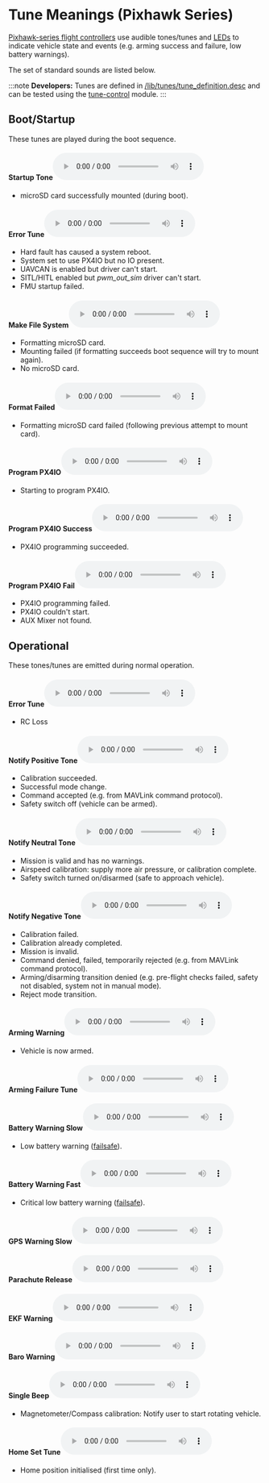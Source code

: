 # Tune Meanings (Pixhawk Series)

[Pixhawk-series flight controllers](../flight_controller/pixhawk_series.md) use audible tones/tunes and [LEDs](../getting_started/led_meanings.md) to indicate vehicle state and events (e.g. arming success and failure, low battery warnings).

The set of standard sounds are listed below.

:::note
**Developers:** Tunes are defined in [/lib/tunes/tune_definition.desc](https://github.com/PX4/PX4-Autopilot/blob/master/src/lib/tunes/tune_definition.desc) and can be tested using the [tune-control](../modules/modules_system.md#tune-control) module.
:::

## Boot/Startup

These tunes are played during the boot sequence. <!-- https://github.com/PX4/PX4-Autopilot/blob/master/ROMFS/px4fmu_common/init.d/rcS -->

#### Startup Tone<audio controls> <source src="../../assets/tunes/1_startup_tone.mp3" type="audio/mpeg"> Your browser does not support the audio element. </audio> 

- microSD card successfully mounted (during boot).

#### Error Tune<audio controls> <source src="../../assets/tunes/2_error_tune.mp3" type="audio/mpeg"> Your browser does not support the audio element. </audio> 

- Hard fault has caused a system reboot.
- System set to use PX4IO but no IO present.
- UAVCAN is enabled but driver can't start.
- SITL/HITL enabled but *pwm_out_sim* driver can't start.
- FMU startup failed.

#### Make File System<audio controls> <source src="../../assets/tunes/16_make_fs.mp3" type="audio/mpeg"> Your browser does not support the audio element. </audio> 

- Formatting microSD card. 
- Mounting failed (if formatting succeeds boot sequence will try to mount again).
- No microSD card.

#### Format Failed<audio controls> <source src="../../assets/tunes/17_format_failed.mp3" type="audio/mpeg"> Your browser does not support the audio element. </audio> 

- Formatting microSD card failed (following previous attempt to mount card).

#### Program PX4IO<audio controls> <source src="../../assets/tunes/18_program_px4io.mp3" type="audio/mpeg"> Your browser does not support the audio element. </audio> 

- Starting to program PX4IO.

#### Program PX4IO Success<audio controls> <source src="../../assets/tunes/19_program_px4io_success.mp3" type="audio/mpeg"> Your browser does not support the audio element. </audio> 

- PX4IO programming succeeded.

#### Program PX4IO Fail<audio controls> <source src="../../assets/tunes/20_program_px4io_fail.mp3" type="audio/mpeg"> Your browser does not support the audio element. </audio> 

- PX4IO programming failed.
- PX4IO couldn't start.
- AUX Mixer not found.

## Operational

These tones/tunes are emitted during normal operation.

<span id="error_tune_operational"></span>

#### Error Tune<audio controls> <source src="../../assets/tunes/2_error_tune.mp3" type="audio/mpeg"> Your browser does not support the audio element. </audio> 

- RC Loss

#### Notify Positive Tone<audio controls> <source src="../../assets/tunes/3_notify_positive_tone.mp3" type="audio/mpeg"> Your browser does not support the audio element. </audio> 

- Calibration succeeded.
- Successful mode change.
- Command accepted (e.g. from MAVLink command protocol).
- Safety switch off (vehicle can be armed).

#### Notify Neutral Tone<audio controls> <source src="../../assets/tunes/4_notify_neutral_tone.mp3" type="audio/mpeg"> Your browser does not support the audio element. </audio> 

- Mission is valid and has no warnings.
- Airspeed calibration: supply more air pressure, or calibration complete.
- Safety switch turned on/disarmed (safe to approach vehicle).

#### Notify Negative Tone<audio controls> <source src="../../assets/tunes/5_notify_negative_tone.mp3" type="audio/mpeg"> Your browser does not support the audio element. </audio> 

- Calibration failed.
- Calibration already completed.
- Mission is invalid.
- Command denied, failed, temporarily rejected (e.g. from MAVLink command protocol).
- Arming/disarming transition denied (e.g. pre-flight checks failed, safety not disabled, system not in manual mode).
- Reject mode transition.

#### Arming Warning<audio controls> <source src="../../assets/tunes/6_arming_warning.mp3" type="audio/mpeg"> Your browser does not support the audio element. </audio> 

- Vehicle is now armed.

#### Arming Failure Tune<audio controls> <source src="../../assets/tunes/10_arming_failure_tune.mp3" type="audio/mpeg"> Your browser does not support the audio element. </audio> 

#### Battery Warning Slow<audio controls> <source src="../../assets/tunes/7_battery_warning_slow.mp3" type="audio/mpeg"> Your browser does not support the audio element. </audio> 

- Low battery warning ([failsafe](../config/safety.md#low-battery-failsafe)).

#### Battery Warning Fast<audio controls> <source src="../../assets/tunes/8_battery_warning_fast.mp3" type="audio/mpeg"> Your browser does not support the audio element. </audio> 

- Critical low battery warning ([failsafe](../config/safety.md#low-battery-failsafe)).

#### GPS Warning Slow<audio controls> <source src="../../assets/tunes/9_gps_warning_slow.mp3" type="audio/mpeg"> Your browser does not support the audio element. </audio> 

#### Parachute Release<audio controls> <source src="../../assets/tunes/11_parachute_release.mp3" type="audio/mpeg"> Your browser does not support the audio element. </audio> 

<!-- Does not appear to be used: TONE_PARACHUTE_RELEASE_TUNE -->

#### EKF Warning<audio controls> <source src="../../assets/tunes/12_ekf_warning.mp3" type="audio/mpeg"> Your browser does not support the audio element. </audio> 

<!-- Does not appear to be used: TONE_EKF_WARNING_TUNE -->

#### Baro Warning<audio controls> <source src="../../assets/tunes/13_baro_warning.mp3" type="audio/mpeg"> Your browser does not support the audio element. </audio> 

<!-- Does not appear to be used: TONE_BARO_WARNING_TUNE -->

#### Single Beep<audio controls> <source src="../../assets/tunes/14_single_beep.mp3" type="audio/mpeg"> Your browser does not support the audio element. </audio> 

- Magnetometer/Compass calibration: Notify user to start rotating vehicle.

#### Home Set Tune<audio controls> <source src="../../assets/tunes/15_home_set_tune.mp3" type="audio/mpeg"> Your browser does not support the audio element. </audio> 

- Home position initialised (first time only).